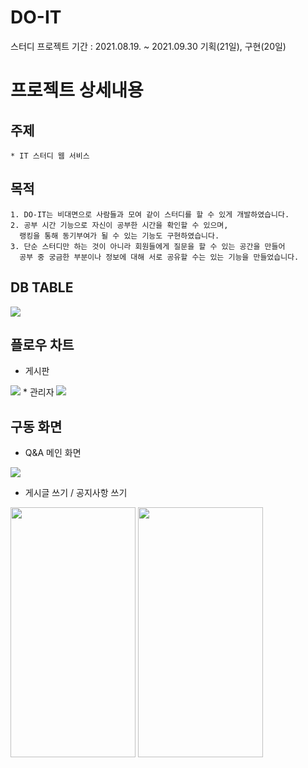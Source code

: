 # DO-IT
스터디 프로젝트
기간 : 2021.08.19. ~ 2021.09.30 기획(21일), 구현(20일)

# 프로젝트 상세내용

## 주제
```
* IT 스터디 웹 서비스
```

## 목적
```
1. DO-IT는 비대면으로 사람들과 모여 같이 스터디를 할 수 있게 개발하였습니다.
2. 공부 시간 기능으로 자신이 공부한 시간을 확인할 수 있으며, 
  랭킹을 통해 동기부여가 될 수 있는 기능도 구현하였습니다.
3. 단순 스터디만 하는 것이 아니라 회원들에게 질문을 할 수 있는 공간을 만들어
  공부 중 궁금한 부분이나 정보에 대해 서로 공유할 수는 있는 기능을 만들었습니다.
```

## DB TABLE
<img src="https://user-images.githubusercontent.com/59522336/148394448-1a647fcc-ede7-42e9-b86f-5c11987f9afe.png">

## 플로우 차트
* 게시판
<img src="https://user-images.githubusercontent.com/59522336/148394611-281bcc0e-1a73-4fdf-b489-b18aaa149b3c.png">
* 관리자
<img src="https://user-images.githubusercontent.com/59522336/148394714-8c831235-1094-4434-8eac-9a3c59326359.png">

## 구동 화면
+ Q&A 메인 화면
<img src="https://user-images.githubusercontent.com/59522336/148395268-c72c768b-737f-44a0-bf5b-cf117cdd0438.png">

+ 게시글 쓰기 / 공지사항 쓰기
<img src="https://user-images.githubusercontent.com/59522336/148395910-99645254-e376-4909-9759-86c8337e7401.png" width="200" height="400">
<img src="https://user-images.githubusercontent.com/59522336/148395962-26320279-0b7b-4b42-bc1d-266b61788531.png" width="200" height="400">




